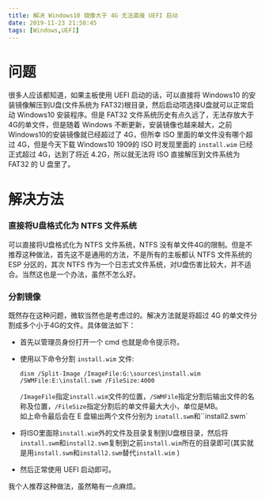 ```yaml
---
title: 解决 Windows10 镜像大于 4G 无法直接 UEFI 启动
date: 2019-11-23 21:58:45
tags: [Windows,UEFI]
---
```


# 问题

很多人应该都知道，如果主板使用 UEFI 启动的话，可以直接将 Windows10 的安装镜像解压到U盘(文件系统为 FAT32)根目录，然后启动项选择U盘就可以正常启动 Windows10 安装程序。但是 FAT32 文件系统历史有点久远了，无法存放大于4G的单文件，但是随着 Windows 不断更新，安装镜像也越来越大，之前 Windows10的安装镜像就已经超过了 4G，但所幸 ISO 里面的单文件没有哪个超过 4G，但是今天下载 Windows10 1909的 ISO 时发现里面的 `install.wim` 已经正式超过 4G，达到了将近 4.2G，所以就无法将 ISO 直接解压到文件系统为 FAT32 的 U 盘里了。

# 解决方法

###  直接将U盘格式化为 NTFS 文件系统

可以直接将U盘格式化为 NTFS 文件系统，NTFS 没有单文件4G的限制。但是不推荐这种做法，首先这不是通用的方法，不是所有的主板都认 NTFS 文件系统的 ESP 分区的，其次 NTFS 作为一个日志式文件系统，对U盘伤害比较大，并不适合。当然这也是一个办法，虽然不怎么好。

###  分割镜像

既然存在这种问题，微软当然也是考虑过的。解决方法就是将超过 4G 的单文件分割成多个小于4G的文件。具体做法如下：

+   首先以管理员身份打开一个 cmd 也就是命令提示符。

+   使用以下命令分割 `install.wim` 文件:

    ```
    dism /Split-Image /ImageFile:G:\sources\install.wim /SWMFile:E:\install.swm /FileSize:4000
    ```

    `/ImageFile`指定`install.wim`文件的位置，`/SWMFile`指定分割后输出文件的名称及位置，`/FileSize`指定分割后的单文件最大大小，单位是MB。<br>如上命令最后会在 E 盘输出两个文件分别为 `inatall.swm`和``install2.swm`
    
+  将ISO里面除`install.wim`外的文件及目录复制到U盘根目录，然后将`install.swm`和`install2.swm`复制到之前`install.wim`所在的目录即可(其实就是用`install.swm`和`install2.swm`替代`install.wim` )

+  然后正常使用 UEFI 启动即可。

我个人推荐这种做法，虽然略有一点麻烦。